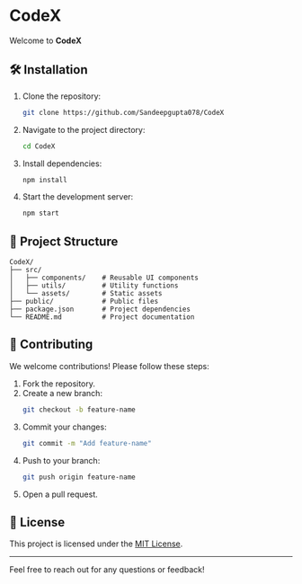 # CodeX

Welcome to **CodeX**

## 🛠️ Installation

1. Clone the repository:
    ```bash
    git clone https://github.com/Sandeepgupta078/CodeX
    ```
2. Navigate to the project directory:
    ```bash
    cd CodeX
    ```
3. Install dependencies:
    ```bash
    npm install
    ```
4. Start the development server:
    ```bash
    npm start
    ```

## 📂 Project Structure

```
CodeX/
├── src/
│   ├── components/    # Reusable UI components
│   ├── utils/         # Utility functions
│   └── assets/        # Static assets
├── public/            # Public files
├── package.json       # Project dependencies
└── README.md          # Project documentation
```

## 🤝 Contributing

We welcome contributions! Please follow these steps:

1. Fork the repository.
2. Create a new branch:
    ```bash
    git checkout -b feature-name
    ```
3. Commit your changes:
    ```bash
    git commit -m "Add feature-name"
    ```
4. Push to your branch:
    ```bash
    git push origin feature-name
    ```
5. Open a pull request.

## 📄 License

This project is licensed under the [MIT License](LICENSE).

---

Feel free to reach out for any questions or feedback!